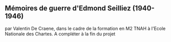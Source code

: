 ## Mémoires de guerre d'Edmond Seilliez (1940-1946)
par Valentin De Craene, dans le cadre de la formation en M2 TNAH à l'Ecole Nationale des Chartes.
A compléter à la fin du projet
